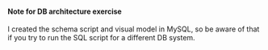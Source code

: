 #### Note for DB architecture exercise
I created the schema script and visual model in MySQL, so be aware of that if you try to run the SQL script for a different DB system.
